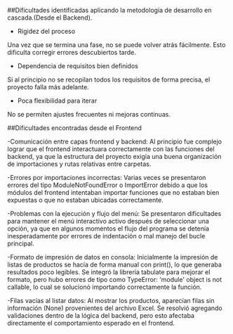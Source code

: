 ##Dificultades identificadas aplicando la metodología de desarrollo en cascada.(Desde el Backend).

- Rigidez del proceso

Una vez que se termina una fase, no se puede volver atrás fácilmente. Esto dificulta corregir errores descubiertos tarde.

- Dependencia de requisitos bien definidos

Si al principio no se recopilan todos los requisitos de forma precisa, el proyecto falla más adelante.

- Poca flexibilidad para iterar

No se permiten ajustes frecuentes ni mejoras continuas.

##Dificultades encontradas desde el Frontend

-Comunicación entre capas frontend y backend:
Al principio fue complejo lograr que el frontend interactuara correctamente con las funciones del backend, ya que la estructura del proyecto exigía una buena organización de importaciones y rutas relativas entre carpetas.

-Errores por importaciones incorrectas:
Varias veces se presentaron errores del tipo ModuleNotFoundError o ImportError debido a que los módulos del frontend intentaban importar funciones que no estaban bien expuestas o que no estaban ubicadas correctamente.

-Problemas con la ejecución y flujo del menú:
Se presentaron dificultades para mantener el menú interactivo activo después de seleccionar una opción, ya que en algunos momentos el flujo del programa se detenía inesperadamente por errores de indentación o mal manejo del bucle principal.

-Formato de impresión de datos en consola:
Inicialmente la impresión de listas de productos se hacía de forma manual con print(), lo que generaba resultados poco legibles. Se integró la librería tabulate para mejorar el formato, pero hubo errores de tipo como TypeError: 'module' object is not callable, lo cual se solucionó importando correctamente la función.

-Filas vacías al listar datos:
Al mostrar los productos, aparecían filas sin información (None) provenientes del archivo Excel. Se resolvió agregando validaciones dentro de la lógica del backend, pero esto afectaba directamente el comportamiento esperado en el frontend.